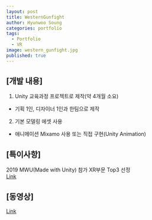 ```yaml
---
layout: post
title: WesternGunfight
author: Hyunwoo Soung
categories: portfolio
tags:
  - Portfolio
  - VR
image: western_gunfight.jpg
published: true
---
```


## [개발 내용]  
1. Unity 교육과정 프로젝트로 제작(약 4개월 소요)  
 - 기획 1인, 디자이너 1인과 한팀으로 제작  
2. 기본 모델링 에셋 사용  
 - 애니메이션 Mixamo 사용 또는 직접 구현(Unity Animation)  
  
## [특이사항]  
2019 MWU(Made with Unity) 참가 XR부문 Top3 선정  
[Link](https://youtu.be/HDNNCZg0tmE?si=5egRyy4IVfsLblTw&t=53)
  
## [동영상]  
[Link](https://youtu.be/jI0DQp388NI?si=SZyTB3QO60xpJdMh)
